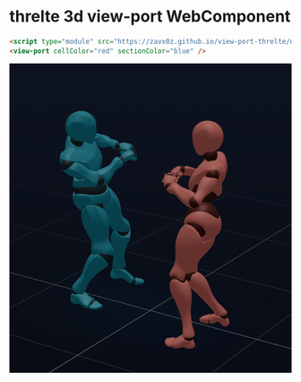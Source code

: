 # threlte 3d view-port WebComponent

```html
<script type="module" src="https://zavx0z.github.io/view-port-threlte/dist/view-port.js"></script>
<view-port cellColor="red" sectionColor="blue" />
```

![img](doc/prev.png)
